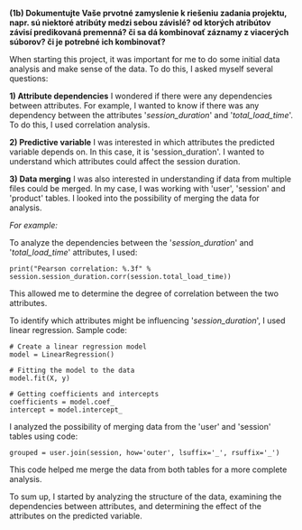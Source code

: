 **(1b) Dokumentujte Vaše prvotné zamyslenie k riešeniu zadania projektu, napr. sú niektoré atribúty medzi sebou závislé? 
  od ktorých atribútov závisí predikovaná premenná? 
  či sa dá kombinovať záznamy z viacerých súborov? 
  či je potrebné ich kombinovať?**


When starting this project, it was important for me to do some initial data analysis and make sense of the data. To do this, I asked myself several questions:

**1) Attribute dependencies**
    I wondered if there were any dependencies between attributes. For example, I wanted to know if there was any dependency between the attributes         '_session_duration_' and '_total_load_time_'. To do this, I used correlation analysis.

**2) Predictive variable**
    I was interested in which attributes the predicted variable depends on. In this case, it is 'session_duration'. I wanted to understand which attributes could affect the session duration.

**3) Data merging**
    I was also interested in understanding if data from multiple files could be merged. In my case, I was working with 'user', 'session' and 'product' tables. I looked into the possibility of merging the data for analysis.

_For example:_

To analyze the dependencies between the '_session_duration_' and '_total_load_time_' attributes, I used:
```
print("Pearson correlation: %.3f" % session.session_duration.corr(session.total_load_time))
```
This allowed me to determine the degree of correlation between the two attributes.

To identify which attributes might be influencing '_session_duration_', I used linear regression. Sample code:
```
# Create a linear regression model
model = LinearRegression()

# Fitting the model to the data
model.fit(X, y)

# Getting coefficients and intercepts
coefficients = model.coef_
intercept = model.intercept_
```

I analyzed the possibility of merging data from the 'user' and 'session' tables using code:
```
grouped = user.join(session, how='outer', lsuffix='_', rsuffix='_')
```

This code helped me merge the data from both tables for a more complete analysis.

To sum up, I started by analyzing the structure of the data, examining the dependencies between attributes, and determining the effect of the attributes on the predicted variable.
